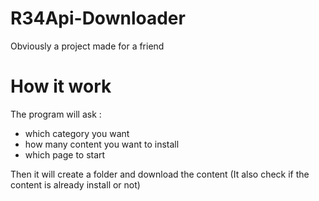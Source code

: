 # R34Api-Downloader
Obviously a project made for a friend

# How it work
The program will ask : 
- which category you want
- how many content you want to install
- which page to start 

Then it will create a folder and download the content
(It also check if the content is already install or not)
                       
